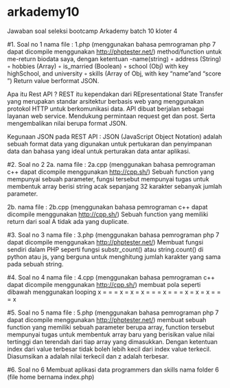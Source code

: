 # arkademy10
Jawaban soal seleksi bootcamp Arkademy batch 10 kloter 4

#1. Soal no 1 
nama file : 1.php (menggunakan bahasa pemrograman php 7 dapat dicompile menggunakan http://phptester.net/)
method/function untuk me-return biodata saya, dengan ketentuan -​name(string)​
        ◦ address (String)
        ◦ hobbies (Array)
        ◦ is_married (Boolean)
        ◦ school (Obj) with key highSchool, and university
        ◦ skills (Array of Obj, with key “name​”​ and “score​”)​
Return value berformat JSON.

Apa itu Rest API ? REST itu kependakan dari REpresentational State Transfer yang merupakan standar arsitektur berbasis web yang menggunakan protokol HTTP untuk berkomunikasi data. API dibuat berjalan sebagai layanan web service. Mendukung permintaan request get dan post. Serta mengembalikan nilai berupa format JSON.

Kegunaan JSON pada REST API : JSON (JavaScript Object Notation) adalah sebuah format data yang digunakan untuk pertukaran dan penyimpanan data dan bahasa yang ideal untuk perturakan data antar aplikasi.

#2. Soal no 2
2a. nama file : 2a.cpp (menggunakan bahasa pemrograman c++ dapat dicompile menggunakan http://cpp.sh/)
Sebuah function yang mempunyai sebuah parameter, fungsi tersebut mempunyai tugas untuk membentuk array berisi string acak sepanjang 32 karakter sebanyak jumlah parameter.

2b. nama file : 2b.cpp (menggunakan bahasa pemrograman c++ dapat dicompile menggunakan http://cpp.sh/)
Sebuah function yang memiliki return dari soal A tidak ada yang duplicate.

#3. Soal no 3
nama file : 3.php (menggunakan bahasa pemrograman php 7 dapat dicompile menggunakan http://phptester.net/)
Membuat fungsi sendiri dalam PHP seperti fungsi substr_count() atau string.count() di python atau js, yang berguna untuk menghitung jumlah karakter yang sama pada sebuah string.

#4. Soal no 4
nama file : 4.cpp (menggunakan bahasa pemrograman c++ dapat dicompile menggunakan http://cpp.sh/)
membuat pola seperti dibawah menggunakan looping 
x = = = x 
= x = x = 
= = x = = 
= x = x = 
x = = = x 

#5. Soal no 5
nama file : 5.php (menggunakan bahasa pemrograman php 7 dapat dicompile menggunakan http://phptester.net/)
membuat sebuah function yang memiliki sebuah parameter berupa array, function tersebut mempunyai tugas untuk membentuk array baru yang berisikan value nilai tertinggi dan terendah dari tiap array yang dimasukkan. Dengan ketentuan index dari value terbesar tidak boleh lebih kecil dari index value terkecil. Diasumsikan a adalah nilai terkecil dan z adalah terbesar.

#6. Soal no 6
Membuat aplikasi data programmers dan skills
nama folder 6 (file home bernama index.php)
